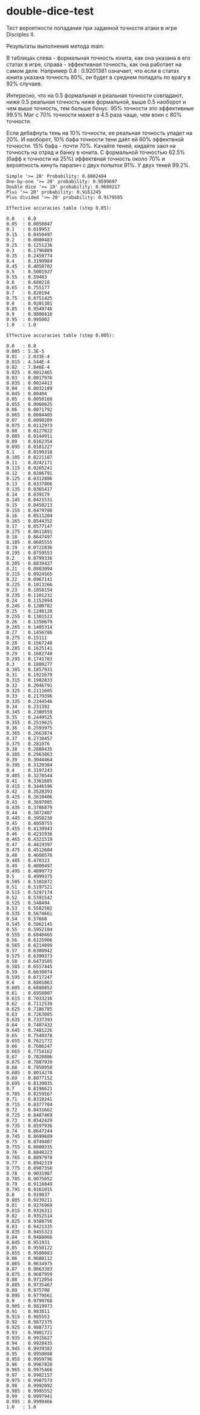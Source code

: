 # double-dice-test
Тест вероятности попадания при заданной точности атаки в игре Disciples II.

Результаты выполнения метода main:

В таблицах слева - формальная точность юнита, как она указана в его статах в игре, справа - эффективная точность, как она работает на самом деле. Например 0.8 : 0.9201381 означает, что если в статах юнита указана точность 80%, он будет в среднем попадать по врагу в 92% случаев.

Интересно, что на 0.5 формальная и реальная точности совпадают, ниже 0.5 реальная точность ниже формальной, выше 0.5 наоборот и чем выше точность, тем больше бонус. 95% точности это эффективные 99.5% Маг с 70% точности мажет в 4.5 раза чаще, чем воин с 80% точности.

Если дебафнуть тень на 10% точности, ее реальная точность упадет на 20%. И наоборот, 10% бафа точности тени даёт ей 60% эффектвной точности.  15% бафа - почти 70%. Качайте теней, кидайте закл на точность на отряд и банку в юнита. С формальной точностью 62.5% (бафф к точности на 25%) эффектвная точность около 70% и вероятность кинуть паралич с двух попыток 91%. У двух теней 99.2%. 

```
Simple '>= 20' Probability: 0.8002484  
One-by-one '>= 20' probability: 0.9599697  
Double dice '>= 10' probability: 0.9600217  
Plus '>= 20' probability: 0.9161245  
Plus divided '>= 20' probability: 0.9179585  

Effective accuracies table (step 0.05):

0.0   : 0.0  
0.05  : 0.0050047  
0.1   : 0.019953  
0.15  : 0.0450497  
0.2   : 0.0800483  
0.25  : 0.1251236  
0.3   : 0.1796889  
0.35  : 0.2450774  
0.4   : 0.3199984  
0.45  : 0.4050702  
0.5   : 0.5001927  
0.55  : 0.59483  
0.6   : 0.680218  
0.65  : 0.755177  
0.7   : 0.820194  
0.75  : 0.8751425  
0.8   : 0.9201381  
0.85  : 0.9549746  
0.9   : 0.9800416  
0.95  : 0.995002  
1.0   : 1.0  

Effective accuracies table (step 0.005):

0.0   : 0.0  
0.005 : 5.3E-5  
0.01  : 2.033E-4  
0.015 : 4.544E-4  
0.02  : 7.846E-4  
0.025 : 0.0012465  
0.03  : 0.0017976  
0.035 : 0.0024413  
0.04  : 0.0032189  
0.045 : 0.00404  
0.05  : 0.0050168  
0.055 : 0.0060625  
0.06  : 0.0071792  
0.065 : 0.0084405  
0.07  : 0.0098209  
0.075 : 0.0112973  
0.08  : 0.0127822  
0.085 : 0.0144911  
0.09  : 0.0162354  
0.095 : 0.0181227  
0.1   : 0.0199318  
0.105 : 0.0221187  
0.11  : 0.0242171  
0.115 : 0.0265241  
0.12  : 0.0286791  
0.125 : 0.0312886  
0.13  : 0.0337866  
0.135 : 0.0365417  
0.14  : 0.039179  
0.145 : 0.0421531  
0.15  : 0.0450213  
0.155 : 0.0479788  
0.16  : 0.0511204  
0.165 : 0.0544352  
0.17  : 0.0577147  
0.175 : 0.0611891  
0.18  : 0.0647497  
0.185 : 0.0685555  
0.19  : 0.0721836  
0.195 : 0.0759553  
0.2   : 0.0799336  
0.205 : 0.0839427  
0.21  : 0.0883094  
0.215 : 0.0924565  
0.22  : 0.0967141  
0.225 : 0.1013266  
0.23  : 0.1058154  
0.235 : 0.1101231  
0.24  : 0.1152094  
0.245 : 0.1200782  
0.25  : 0.1248128  
0.255 : 0.1301523  
0.26  : 0.1350679  
0.265 : 0.1405314  
0.27  : 0.1456786  
0.275 : 0.15111  
0.28  : 0.1567248  
0.285 : 0.1625141  
0.29  : 0.1682748  
0.295 : 0.1741783  
0.3   : 0.1800277  
0.305 : 0.1857931  
0.31  : 0.1921679  
0.315 : 0.1982833  
0.32  : 0.2046791  
0.325 : 0.2111605  
0.33  : 0.2179396  
0.335 : 0.2244546  
0.34  : 0.231392  
0.345 : 0.2380559  
0.35  : 0.2449525  
0.355 : 0.2519625  
0.36  : 0.2593975  
0.365 : 0.2663874  
0.37  : 0.2738457  
0.375 : 0.281076  
0.38  : 0.2888435  
0.385 : 0.2963863  
0.39  : 0.3044464  
0.395 : 0.3120384  
0.4   : 0.3197243  
0.405 : 0.3278544  
0.41  : 0.3361685  
0.415 : 0.3446596  
0.42  : 0.3528393  
0.425 : 0.3610406  
0.43  : 0.3697085  
0.435 : 0.3786879  
0.44  : 0.3872407  
0.445 : 0.3958238  
0.45  : 0.4050755  
0.455 : 0.4139943  
0.46  : 0.4231936  
0.465 : 0.4321519  
0.47  : 0.4419397  
0.475 : 0.4512604  
0.48  : 0.4608576  
0.485 : 0.470323  
0.49  : 0.4800497  
0.495 : 0.4899773  
0.5   : 0.4999375  
0.505 : 0.5101872  
0.51  : 0.5197521  
0.515 : 0.5297174  
0.52  : 0.5391542  
0.525 : 0.548494  
0.53  : 0.5582502  
0.535 : 0.5674661  
0.54  : 0.57668  
0.545 : 0.5862145  
0.55  : 0.5952184  
0.555 : 0.6040465  
0.56  : 0.6125906  
0.565 : 0.6214099  
0.57  : 0.6300942  
0.575 : 0.6390373  
0.58  : 0.6473585  
0.585 : 0.6557445  
0.59  : 0.6638074  
0.595 : 0.6717247  
0.6   : 0.6801863  
0.605 : 0.6880852  
0.61  : 0.6958007  
0.615 : 0.7033216  
0.62  : 0.7112539  
0.625 : 0.7186785  
0.63  : 0.7263085  
0.635 : 0.7337393  
0.64  : 0.7407432  
0.645 : 0.7481226  
0.65  : 0.7549378  
0.655 : 0.7621772  
0.66  : 0.7686247  
0.665 : 0.7754162  
0.67  : 0.7820806  
0.675 : 0.7887939  
0.68  : 0.7950958  
0.685 : 0.8014278  
0.69  : 0.8077152  
0.695 : 0.8139035  
0.7   : 0.8198621  
0.705 : 0.8259567  
0.71  : 0.8318241  
0.715 : 0.8377784  
0.72  : 0.8431662  
0.725 : 0.8487469  
0.73  : 0.8542429  
0.735 : 0.8597936  
0.74  : 0.8647244  
0.745 : 0.8699689  
0.75  : 0.8749407  
0.755 : 0.8800335  
0.76  : 0.8848223  
0.765 : 0.8897978  
0.77  : 0.8942319  
0.775 : 0.8987356  
0.78  : 0.9031987  
0.785 : 0.9075052  
0.79  : 0.9118849  
0.795 : 0.9161015  
0.8   : 0.919837  
0.805 : 0.9239211  
0.81  : 0.9276969  
0.815 : 0.9316311  
0.82  : 0.9352514  
0.825 : 0.9388756  
0.83  : 0.9421335  
0.835 : 0.9455323  
0.84  : 0.9488066  
0.845 : 0.951931  
0.85  : 0.9550122  
0.855 : 0.9580083  
0.86  : 0.9608112  
0.865 : 0.9634975  
0.87  : 0.9663383  
0.875 : 0.9687959  
0.88  : 0.9712054  
0.885 : 0.9735467  
0.89  : 0.975798  
0.895 : 0.9779561  
0.9   : 0.9799768  
0.905 : 0.9819973  
0.91  : 0.983811  
0.915 : 0.985553  
0.92  : 0.9872375  
0.925 : 0.9887371  
0.93  : 0.9901721  
0.935 : 0.9915627  
0.94  : 0.9928435  
0.945 : 0.9939382  
0.95  : 0.9950098  
0.955 : 0.9959796  
0.96  : 0.9967828  
0.965 : 0.9975466  
0.97  : 0.9982157  
0.975 : 0.9987573  
0.98  : 0.9992092  
0.985 : 0.9995552  
0.99  : 0.9997941  
0.995 : 0.9999466  
1.0   : 1.0    
```
